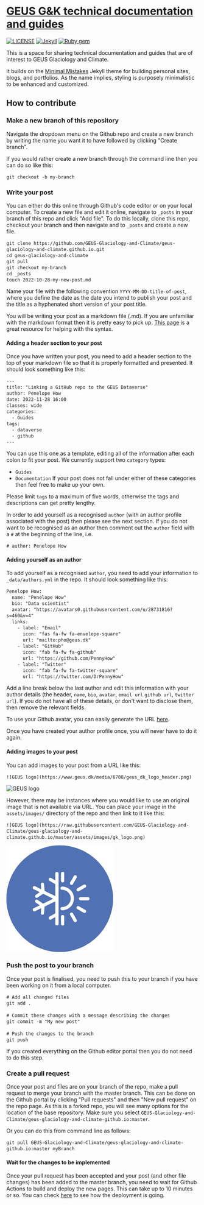 # [GEUS G&K technical documentation and guides](https://geus-glaciology-and-climate.github.io)

[![LICENSE](https://img.shields.io/badge/license-MIT-lightgrey.svg)](https://raw.githubusercontent.com/mmistakes/minimal-mistakes/master/LICENSE)
[![Jekyll](https://img.shields.io/badge/jekyll-%3E%3D%203.7-blue.svg)](https://jekyllrb.com/)
[![Ruby gem](https://img.shields.io/gem/v/minimal-mistakes-jekyll.svg)](https://rubygems.org/gems/minimal-mistakes-jekyll)

This is a space for sharing technical documentation and guides that are of interest to GEUS Glaciology and Climate.

It builds on the [Minimal Mistakes](https://mmistakes.github.io/minimal-mistakes/) Jekyll theme for building personal sites, blogs, and portfolios. As the name implies, styling is purposely minimalistic to be enhanced and customized.


## How to contribute

### Make a new branch of this repository
Navigate the dropdown menu on the Github repo and create a new branch by writing the name you want it to have followed by clicking "Create branch". 

If you would rather create a new branch through the command line then you can do so like this:

```
git checkout -b my-branch
```

### Write your post
You can either do this online through Github's code editor or on your local computer. To create a new file and edit it online, navigate to `_posts` in your branch of this repo and click "Add file". To do this locally, clone this repo, checkout your branch and then navigate and to `_posts` and create a new file.

```
git clone https://github.com/GEUS-Glaciology-and-Climate/geus-glaciology-and-climate.github.io.git
cd geus-glaciology-and-climate
git pull
git checkout my-branch
cd _posts
touch 2022-10-28-my-new-post.md
```

Name your file with the following convention `YYYY-MM-DD-title-of-post`, where you define the date as the date you intend to publish your post and the title as a hyphenated short version of your post title. 

You will be writing your post as a markdown file (.md). If you are unfamiliar with the markdown format then it is pretty easy to pick up. [This page](https://www.markdownguide.org/basic-syntax/) is a great resource for helping with the syntax. 


#### Adding a header section to your post
Once you have written your post, you need to add a header section to the top of your markdown file so that it is properly formatted and presented. It should look something like this:

```
---
title: "Linking a GitHub repo to the GEUS Dataverse"
author: Penelope How
date: 2022-11-28 16:00
classes: wide
categories:
  - Guides
tags: 
  - dataverse
  - github
---
```

You can use this one as a template, editing all of the information after each colon to fit your post. We currently support two `category` types:
- `Guides`
- `Documentation`
If your post does not fall under either of these categories then feel free to make up your own. 

Please limit `tags` to a maximum of five words, otherwise the tags and descriptions can get pretty lengthy. 

In order to add yourself as a recognised `author` (with an author profile associated with the post) then please see the next section. If you do not want to be recognised as an author then comment out the `author` field with a `#` at the beginning of the line, i.e.

```
# author: Penelope How
```

#### Adding yourself as an author
To add yourself as a recognised `author`, you need to add your information to `_data/authors.yml` in the repo. It should look something like this:

```
Penelope How:
  name: "Penelope How"
  bio: "Data scientist"
  avatar: "https://avatars0.githubusercontent.com/u/28731816?s=460&v=4"
  links:
    - label: "Email"
      icon: "fas fa-fw fa-envelope-square"
      url: "mailto:pho@geus.dk"
    - label: "GitHub"
      icon: "fab fa-fw fa-github"
      url: "https://github.com/PennyHow"
    - label: "Twitter"
      icon: "fab fa-fw fa-twitter-square"
      url: "https://twitter.com/DrPennyHow"
```

Add a line break below the last author and edit this information with your author details (the header, `name`, `bio`, `avatar`, `email url` `github url`, `twitter url`). If you do not have all of these details, or don't want to disclose them, then remove the relevant fields. 

To use your Github avatar, you can easily generate the URL [here](https://cwestblog.com/2020/02/14/hack-to-get-a-users-github-avatar/).

Once you have created your author profile once, you will never have to do it again.

#### Adding images to your post
You can add images to your post from a URL like this:

```
![GEUS logo](https://www.geus.dk/media/6708/geus_dk_logo_header.png)
```

![GEUS logo](https://www.geus.dk/media/6708/geus_dk_logo_header.png)

However, there may be instances where you would like to use an original image that is not available via URL. You can place your image in the `assets/images/` directory of the repo and then link to it like this:

```
![GEUS logo](https://raw.githubusercontent.com/GEUS-Glaciology-and-Climate/geus-glaciology-and-climate.github.io/master/assets/images/gk_logo.png)
```

![GEUS logo](https://raw.githubusercontent.com/GEUS-Glaciology-and-Climate/geus-glaciology-and-climate.github.io/master/assets/images/gk_logo.png) 


### Push the post to your branch
Once your post is finalised, you need to push this to your branch if you have been working on it from a local computer.

```
# Add all changed files
git add .

# Commit these changes with a message describing the changes
git commit -m "My new post"

# Push the changes to the branch
git push
```

If you created everything on the Github editor portal then you do not need to do this step.


### Create a pull request
Once your post and files are on your branch of the repo, make a pull request to merge your branch with the master branch. This can be done on the Github portal by clicking "Pull requests" and then "New pull request" on the repo page. As this is a forked repo, you will see many options for the location of the base repository. Make sure you select `GEUS-Glaciology-and-Climate/geus-glaciology-and-climate-github.io:master`.

Or you can do this from command line as follows:

```
git pull GEUS-Glaciology-and-Climate/geus-glaciology-and-climate-github.io:master myBranch
```

#### Wait for the changes to be implemented
Once your pull request has been accepted and your post (and other file changes) has been added to the master branch, you need to wait for Github Actions to build and deploy the new pages. This can take up to 10 minutes or so. You can check [here](https://github.com/GEUS-Glaciology-and-Climate/geus-glaciology-and-climate.github.io/actions) to see how the deployment is going.
